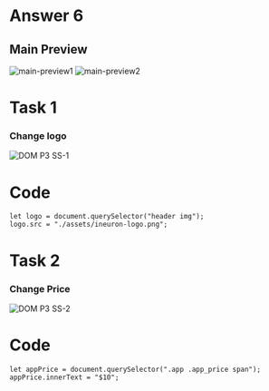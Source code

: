 # Answer 6
## Main Preview
![main-preview1](https://user-images.githubusercontent.com/97457589/215759785-f4eb4609-28cf-4646-8ec9-710eac60b1c1.png)
![main-preview2](https://user-images.githubusercontent.com/97457589/215759834-73123da3-38b1-49be-be19-56f2991907a5.png)

# Task 1
### Change logo
![DOM P3 SS-1](https://user-images.githubusercontent.com/97457589/215759990-142cbcb9-98d4-4054-9d8d-f40c9096e280.png)

# Code
```
let logo = document.querySelector("header img");
logo.src = "./assets/ineuron-logo.png";

```

# Task 2
### Change Price
![DOM P3 SS-2](https://user-images.githubusercontent.com/97457589/215760214-56062c17-db20-4dba-bcef-8ea767d3ce62.png)

# Code
```
let appPrice = document.querySelector(".app .app_price span");
appPrice.innerText = "$10";

```
